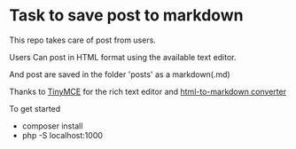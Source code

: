 # Task to save post to markdown

This repo takes care of post from users.

Users Can post in HTML format using the available text editor.

And post are saved in the folder 'posts' as a markdown(.md)

Thanks to [TinyMCE]('https://www.tiny.cloud/') for the rich text editor and [html-to-markdown converter]('https://github.com/thephpleague/html-to-markdown')

 To get started

* composer install
* php -S localhost:1000
